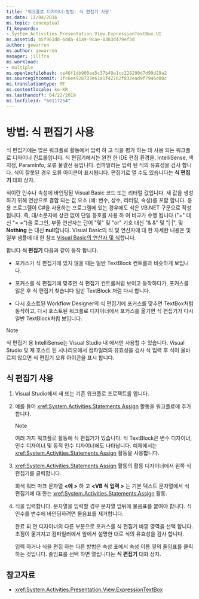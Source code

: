```yaml
---
title: '워크플로 디자이너-방법: 식 편집기 사용'
ms.date: 11/04/2016
ms.topic: conceptual
f1_keywords:
- System.Activities.Presentation.View.ExpressionTextBox.UI
ms.assetid: b5f961dd-6dda-41a9-9cae-0383d479ef3d
author: gewarren
ms.author: gewarren
manager: jillfra
ms.workload:
- multiple
ms.openlocfilehash: ce46f1db900aa5c37b49a1cc228290d7d99d29a2
ms.sourcegitcommit: 1fc6ee928733e61a1f42782f832ead9f7946d00c
ms.translationtype: MT
ms.contentlocale: ko-KR
ms.lasthandoff: 04/22/2019
ms.locfileid: "60117254"
---
```

# <a name="how-to-use-the-expression-editor"></a>방법: 식 편집기 사용

식 편집기에는 많은 워크플로 활동에서 입력 하 고 식을 평가 하는 데 사용 되는 워크플로 디자이너 컨트롤입니다. 식 편집기에서는 완전 한 IDE 편집 환경을, IntelliSense, 색 지정, ParamInfo, 오류 물결선 등입니다. 컴파일러는 입력 된 식의 유효성을 검사 합니다. 식이 잘못된 경우 오류 아이콘이 표시됩니다. 편집기로 열 수도 있습니다는 **식 편집기** 대화 상자.

식이란 인수나 속성에 바인딩된 Visual Basic 코드 또는 리터럴 값입니다. 새 값을 생성 하기 위해 연산으로 결합 되는 값 요소 (예: 변수, 상수, 리터럴, 속성)를 포함 합니다. 응용 프로그램이 C#을 사용하는 프로그램에 있는 경우에도 식은 VB.NET 구문으로 작성됩니다. 즉, 대/소문자에 상관 없이 단일 등호를 사용 하 여 비교가 수행 됩니다 ("=" 대신 "= =")을 로그인, 부울 연산자는 단어 "및" 및 "or" 기호 대신 "& &" 및 "| |", 및 **Nothing** 는 대신 **null**합니다. Visual Basic의 식 및 연산자에 대 한 자세한 내용은 및 일부 샘플에 대 한 참조 [Visual Basic의 연산자 및 식](/previous-versions/visualstudio/visual-studio-2010/a1w3te48(v=vs.100))합니다.

합니다 **식 편집기** 다음과 같이 동작 합니다.

- 포커스가 식 편집기에 있지 않을 때는 일반 TextBlock 컨트롤과 비슷하게 보입니다.

- 포커스를 식 편집기에 맞추면 식 편집기 컨트롤처럼 보이고 동작하다가, 포커스를 잃은 후 식 편집기 찾습니다 일반 TextBlock 처럼 다시 합니다.

- 다시 호스트된 Workflow Designer의 식 편집기에 포커스를 맞추면 TextBox처럼 동작하고, 다시 호스트된 워크플로 디자이너에서 포커스를 옮기면 식 편집기가 다시 일반 TextBlock처럼 보입니다.

> [!NOTE]
> 식 편집기 용 IntelliSense는 Visual Studio 내 에서만 사용할 수 있습니다. Visual Studio 및 재 호스트 된 시나리오에서 컴파일러의 유효성을 검사 식 입력 후 식이 올바르지 않으면 식 편집기 오류 아이콘을 표시 합니다.

## <a name="use-the-expression-editor"></a>식 편집기 사용

1. Visual Studio에서 새 또는 기존 워크플로 프로젝트를 엽니다.

2. 예를 들어 <xref:System.Activities.Statements.Assign> 활동을 워크플로에 추가합니다.

    > [!NOTE]
    > 여러 가지 워크플로 활동에 식 편집기가 있습니다. 식 TextBlock은 변수 디자이너, 인수 디자이너 및 동적 인수 디자이너에도 나타납니다. 예제에서는 <xref:System.Activities.Statements.Assign> 활동을 사용합니다.

3. <xref:System.Activities.Statements.Assign> 활동의 활동 디자이너에서 왼쪽 식 편집기를 클릭합니다.

     회색 워터 마크 문자열  **\<에 >** 하 고  **\<VB 식 입력 >** 는 기본 텍스트 문자열에서 식 편집기에 대 한는 <xref:System.Activities.Statements.Assign> 활동.

4. 식을 입력합니다. 문자열을 입력할 경우 문자열 앞뒤에 물음표를 붙여야 합니다. 식 인수를 변수에 바인딩하려면 물음표를 제거합니다.

     완료 되 면 디자이너의 다른 부분으로 포커스를 식 편집기 바깥 영역을 선택 합니다. 초점이 옮겨지고 컴파일러에서 앞에서 설명한 대로 식의 유효성을 검사 합니다.

     입력 하거나 식을 편집 하는 다른 방법은 속성 표에서 속성 이름 옆의 줄임표를 클릭 하는 것입니다. 줄임표를 선택 하면 열립니다는 **식 편집기** 대화 상자.

## <a name="see-also"></a>참고자료

- <xref:System.Activities.Presentation.View.ExpressionTextBox>